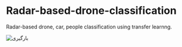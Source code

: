 # Radar-based-drone-classification
Radar-based drone, car, people classification using transfer learnng.

![بارگیری](https://github.com/herodesigngit/Radar-based-drone-classification/assets/126765385/e003f6eb-11bf-41b0-8bee-28856038933e)
